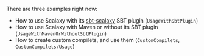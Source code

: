 There are three examples right now:
*   How to use Scalaxy with its [sbt-scalaxy](http://github.com/ochafik/sbt-scalaxy) SBT plugin (`UsageWithSbtPlugin`)
*   How to use Scalaxy with Maven or without its SBT plugin (`UsageWithMavenOrWithoutSbtPlugin`)
*   How to create custom compilets, and use them (`CustomCompilets`, `CustomCompilets/Usage`)
